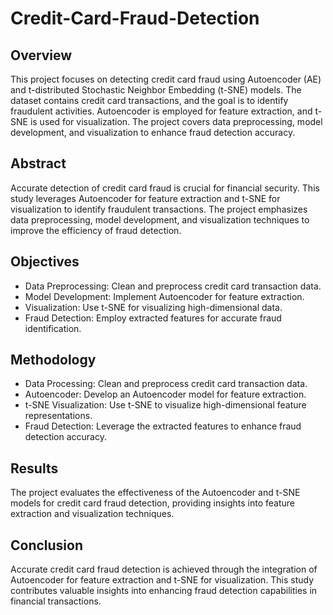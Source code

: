 # Credit-Card-Fraud-Detection
## Overview
This project focuses on detecting credit card fraud using Autoencoder (AE) and t-distributed Stochastic Neighbor Embedding (t-SNE) models. The dataset contains credit card transactions, and the goal is to identify fraudulent activities. Autoencoder is employed for feature extraction, and t-SNE is used for visualization. The project covers data preprocessing, model development, and visualization to enhance fraud detection accuracy.

## Abstract
Accurate detection of credit card fraud is crucial for financial security. This study leverages Autoencoder for feature extraction and t-SNE for visualization to identify fraudulent transactions. The project emphasizes data preprocessing, model development, and visualization techniques to improve the efficiency of fraud detection.

## Objectives
- Data Preprocessing: Clean and preprocess credit card transaction data.
- Model Development: Implement Autoencoder for feature extraction.
- Visualization: Use t-SNE for visualizing high-dimensional data.
- Fraud Detection: Employ extracted features for accurate fraud identification.
  
## Methodology
- Data Processing: Clean and preprocess credit card transaction data.
- Autoencoder: Develop an Autoencoder model for feature extraction.
- t-SNE Visualization: Use t-SNE to visualize high-dimensional feature representations.
- Fraud Detection: Leverage the extracted features to enhance fraud detection accuracy.
  
## Results
The project evaluates the effectiveness of the Autoencoder and t-SNE models for credit card fraud detection, providing insights into feature extraction and visualization techniques.

## Conclusion
Accurate credit card fraud detection is achieved through the integration of Autoencoder for feature extraction and t-SNE for visualization. This study contributes valuable insights into enhancing fraud detection capabilities in financial transactions.
